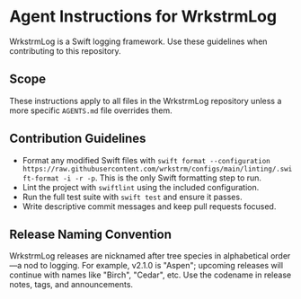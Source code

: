 # Agent Instructions for WrkstrmLog

WrkstrmLog is a Swift logging framework. Use these guidelines when contributing to this repository.

## Scope

These instructions apply to all files in the WrkstrmLog repository unless a more specific
`AGENTS.md` file overrides them.

## Contribution Guidelines

- Format any modified Swift files with
  `swift format --configuration https://raw.githubusercontent.com/wrkstrm/configs/main/linting/.swift-format -i -r -p`.
  This is the only Swift formatting step to run.
- Lint the project with `swiftlint` using the included configuration.
- Run the full test suite with `swift test` and ensure it passes.
- Write descriptive commit messages and keep pull requests focused.

## Release Naming Convention

WrkstrmLog releases are nicknamed after tree species in alphabetical order—a nod to logging. For
example, v2.1.0 is "Aspen"; upcoming releases will continue with names like "Birch", "Cedar", etc.
Use the codename in release notes, tags, and announcements.
